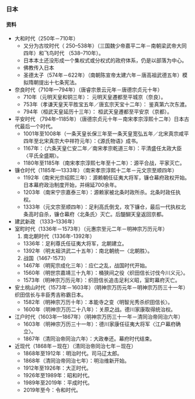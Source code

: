### 日本

#### 资料
* 大和时代（250年－710年）
  * 又分为古坟时代（ 250–538年）（三国魏少帝嘉平二年－南朝梁武帝大同四年）和飞鸟时代 （538–710年）。
  * 日本本土还没形成一个集权式或分权式的政府体系，仍是以部落为中心。
  * 佛教传入日本
  * 圣德太子（574年－622年）（南朝陈宣帝太建六年－唐高祖武德五年）模拟隋朝提出十七条宪法。
* 奈良时代（710年—794年）（唐睿宗景云元年－唐德宗贞元十年）
  * 710年（元明天皇和铜三年）： 元明天皇遷都至平城京（奈良）。
  * 753年（孝谦天皇天平胜宝五年／唐玄宗天宝十二年）： 鉴真第六次东渡。
  * 794年（桓武天皇延历十三年）： 桓武天皇遷都至平安京（京都）。
* 平安时代 （794年–1185年）（唐德宗贞元十年－南宋孝宗淳熙十二年）日本古代最后一个时代。
  * 1001年至1008年（一条天皇长保三年至一条天皇宽弘五年／北宋真宗咸平四年至北宋真宗大中祥符元年）：《源氏物语》成书。
  * 1167年：（六条天皇仁安二年／南宋孝宗乾道三年）：平清盛任太政大臣〈平氏全盛期〉。
  * 1180年至1185年（南宋孝宗淳熙七年至十二年）：源平合战，平家灭亡。
* 镰仓时代（1185年—1333年）（南宋孝宗淳熙十二年－元文宗至顺四年）
  * 1192年（南宋光宗绍熙三年）：源赖朝任征夷大将军，镰仓幕府政权开始。日本幕府政治制度开始，并绵延700余年。
  * 1203年（南宋宁宗嘉泰三年）：源赖家被北条时政所杀。北条时政任执权。
  * 1333年（元文宗至顺四年）：足利高氏倒戈，攻下镰仓，最后一代执权北条高时自杀，镰仓幕府〈北条氏〉灭亡。后醍醐天皇返回京都。
* 建武新政 （1333–1336年）
* 室町时代（1336年－1573年）（元惠宗至元二年－明神宗万历元年）
  1. 南北朝时代（1336年-1392年）
    * 1336年：足利尊氏任征夷大将军，北朝建立。
    * 1392年（明太祖洪武二十五年）：南北朝统一〈北朝胜〉。
  2. 战国（1467-1573）
    * 1467年（明宪宗成化三年）：应仁之乱，战国时代开始。
    * 1560年（明世宗嘉靖三十九年）：桶狭间之役〈织田信长讨伐今川义元〉。
    * 1573年（明神宗万历元年）：织田信长追击足利义昭，室町幕府灭亡。
* 安土桃山时代（1573年－1603年）（明神宗万历元年－明神宗万历三十一年）织田信长与丰臣秀吉称霸日本。
  * 1582年（明神宗万历十年）：本能寺之变〈明智光秀杀织田信长〉。
  * 1600年（明神宗万历二十八年）：关原之战。德川家康取得统治权。
* 江户时代（1603年—1867年）（明神宗万历三十一年－清同治帝同治六年）
  * 1603年（明神宗万历三十一年）：德川家康任征夷大将军〈江户幕府确立〉。
  * 1867年（清同治帝同治六年）：大政奉还。幕府时代结束。
* 近现代（1868年－现在）（清同治帝同治七年－现在）
  * 1868年至1912年：明治时代。司马辽太郎。
  * 1868年（清同治帝同治七年）：明治维新开始。
  * 1912年至1926年：大正时代。
  * 1926年至1989年：昭和时代。
  * 1989年至2019年：平成时代。
  * 2019年至今：令和时代。

